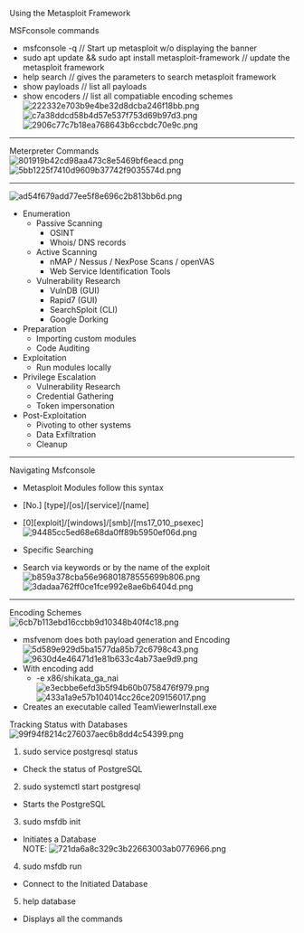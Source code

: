    

Using the Metasploit Framework

MSFconsole commands

- msfconsole -q // Start up metasploit w/o displaying the banner
- sudo apt update && sudo apt install metasploit-framework // update the metasploit framework
- help search // gives the parameters to search metasploit framework
- show payloads // list all payloads
- show encoders // list all compatiable encoding schemes  
    ![222332e703b9e4be32d8dcba246f18bb.png](13029c0d07c741a2959190b739bebe02.png)  
    ![c7a38ddcd58b4d57e537f753d69b97d3.png](45fb54117d4c4a959483e29bd9e3a896.png)  
    ![2906c77c7b18ea768643b6ccbdc70e9c.png](4c60939a13b84aadbb3a8a6632ca4f09.png)

---

Meterpreter Commands  
![801919b42cd98aa473c8e5469bf6eacd.png](57b69f54483f45cdb17a3677794fd3a0.png)  
![5bb1225f7410d9609b37742f9035574d.png](8fb3201797f84bf98763382b255e5fcc.png)

---

![ad54f679add77ee5f8e696c2b813bb6d.png](3c8f9862e1ac4644975c326fbeabed9c.png)

- Enumeration
    - Passive Scanning
        - OSINT
        - Whois/ DNS records
    - Active Scanning
        - nMAP / Nessus / NexPose Scans / openVAS
        - Web Service Identification Tools
    - Vulnerability Research
        - VulnDB (GUI)
        - Rapid7 (GUI)
        - SearchSploit (CLI)
        - Google Dorking
- Preparation
    - Importing custom modules
    - Code Auditing
- Exploitation
    - Run modules locally
- Privilege Escalation
    - Vulnerability Research
    - Credential Gathering
    - Token impersonation
- Post-Exploitation
    - Pivoting to other systems
    - Data Exfiltration
    - Cleanup

---

Navigating Msfconsole

- Metasploit Modules follow this syntax
    
- [No.] [type]/[os]/[service]/[name]
    
- [0][exploit]/[windows]/[smb]/[ms17_010_psexec]  
    ![94485cc5ed68e68da0ff89b5950ef06d.png](6890a8ebedda47a686d21f5f35a44b4c.png)
    
- Specific Searching
    
- Search via keywords or by the name of the exploit  
    ![b859a378cba56e96801878555699b806.png](9671b25171154e078dffb77e5363e5cb.png)  
    ![3dadaa762ff0ce1fce992e8ae6b6404d.png](12f41c7f8c7f4c62a2eadf25933daaaa.png)
    

---

Encoding Schemes  
![6cb7b113ebd16ccbb9d10348b40f4c18.png](054d1535d8d941269d1a6f9eb3074638.png)

- msfvenom does both payload generation and Encoding  
    ![5d589e929d5ba1577da85b72c6798c43.png](ae523d3e629b473b817fcf44f8a34a87.png)  
    ![9630d4e46471d1e81b633c4ab73ae9d9.png](80e8216f78004c1bb4c04ae0820ae96e.png)
- With encoding add
    - -e x86/shikata_ga_nai  
        ![e3ecbbe6efd3b5f94b60b0758476f979.png](9e1822908dcb4e76a03d70f76afc3d2b.png)  
        ![433a1a9e57b104014cc26ce209156017.png](17d2ee1ef00548cf93898fdbab4fd463.png)
- Creates an executable called TeamViewerInstall.exe

Tracking Status with Databases  
![99f94f8214c276037aec6b8dd4c54399.png](5c671980fbff4133b1deeee9855a5910.png)

1. sudo service postgresql status

- Check the status of PostgreSQL

2. sudo systemctl start postgresql

- Starts the PostgreSQL

3. sudo msfdb init

- Initiates a Database  
    NOTE: ![721da6a8c329c3b22663003ab0776966.png](f6717e34ffbe4f2bbf319e59e230d5a3.png)

4. sudo msfdb run

- Connect to the Initiated Database

5. help database

- Displays all the commands